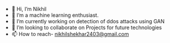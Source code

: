 - 👋 Hi, I’m Nikhil
- 👀 I’m a machine learning enthusiast.
- 🌱 I’m currently working on detection of ddos attacks using GAN
- 💞️ I’m looking to collaborate on Projects for future technologies
- 📫 How to reach- nikhilshekhar2403@gmail.com

<!---
nikhil-js/nikhil-js is a ✨ special ✨ repository because its `README.md` (this file) appears on your GitHub profile.
You can click the Preview link to take a look at your changes.
--->
